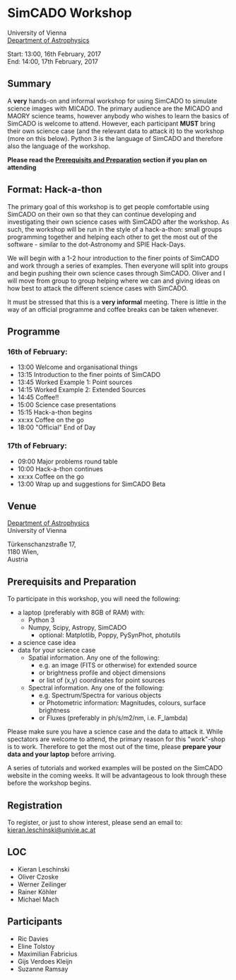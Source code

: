 # SimCADO Workshop
University of Vienna  
[Department of Astrophysics](https://astro.univie.ac.at/en/home/)
      
Start:  13:00, 16th February, 2017  
End:    14:00, 17th February, 2017

## Summary

A **very** hands-on and informal workshop for using SimCADO to simulate science images with MICADO. The primary audience are the MICADO and MAORY science teams, however anybody who wishes to learn the basics of SimCADO is welcome to attend. However, each participant **MUST** bring their own science case (and the relevant data to attack it) to the workshop (more on this below). Python 3 is the language of SimCADO and therefore also the language of the workshop.

**Please read the [Prerequisits and Preparation](#prerequisits-and-preparation) section if you plan on attending**

## Format: Hack-a-thon

The primary goal of this workshop is to get people comfortable using SimCADO on their own so that they can continue developing and investigating their own science cases with SimCADO after the workshop. As such, the workshop will be run in the style of a hack-a-thon: small groups programming together and helping each other to get the most out of the software - similar to the dot-Astronomy and SPIE Hack-Days.

We will begin with a 1-2 hour introduction to the finer points of SimCADO and work through a series of examples. Then everyone will split into groups and begin pushing their own science cases through SimCADO. Oliver and I will move from group to group helping where we can and giving ideas on how best to attack the different science cases with SimCADO. 

It must be stressed that this is a **very informal** meeting. There is little in the way of an official programme and coffee breaks can be taken whenever.


## Programme

### 16th of February:

- 13:00 Welcome and organisational things
- 13:15 Introduction to the finer points of SimCADO
- 13:45 Worked Example 1: Point sources
- 14:15 Worked Example 2: Extended Sources
- 14:45 Coffee!!
- 15:00 Science case presentations
- 15:15 Hack-a-thon begins
- xx:xx Coffee on the go
-  18:00 "Official" End of Day

### 17th of February:

- 09:00 Major problems round table
- 10:00 Hack-a-thon continues
- xx:xx Coffee on the go
- 13:00 Wrap up and suggestions for SimCADO Beta

## Venue

[Department of Astrophysics](https://astro.univie.ac.at/en/home/)  
University of Vienna  

Türkenschanzstraße 17,   
1180 Wien,   
Austria  

## Prerequisits and Preparation


To participate in this workshop, you will need the following:

* a laptop (preferably with 8GB of RAM) with:
    * Python 3
    * Numpy, Scipy, Astropy, SimCADO
        * optional: Matplotlib, Poppy, PySynPhot, photutils
* a science case idea
* data for your science case
    * Spatial information. Any one of the following:
        * e.g. an image (FITS or otherwise) for extended source
        * or brightness profile and object dimensions
        * or list of (x,y) coordinates for point sources
    * Spectral information. Any one of the following:
        * e.g. Spectrum/Spectra for various objects
        * or Photometric information: Magnitudes, colours, surface brightness
        * or Fluxes (preferably in ph/s/m2/nm, i.e. F_lambda)

        
Please make sure you have a science case and the data to attack it. While spectators are welcome to attend, the primary reason for this "work"-shop is to work. Therefore to get the most out of the time, please **prepare your data and your laptop** before arriving.

A series of tutorials and worked examples will be posted on the SimCADO website in the coming weeks. It will be advantageous to look through these before the workshop begins.

## Registration

To register, or just to show interest, please send an email to:
[kieran.leschinski@univie.ac.at](mailto:kieran.leschinski@univie.ac.at) 

## LOC

* Kieran Leschinski
* Oliver Czoske
* Werner Zeilinger
* Rainer Köhler
* Michael Mach

## Participants

* Ric Davies
* Eline Tolstoy
* Maximilian Fabricius
* Gijs Verdoes Kleijn
* Suzanne Ramsay
